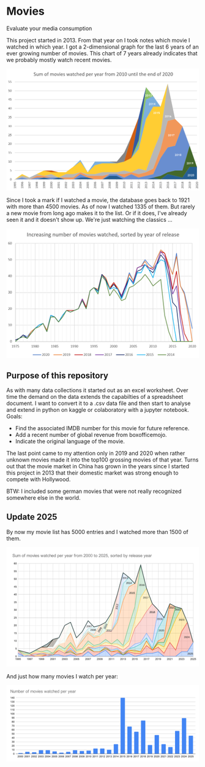 # Movies

Evaluate your media consumption

This project started in 2013. From that year on I took notes which movie I watched in which year. I got a 2-dimensional graph for the last 6 years of an ever growing number of movies. This chart of 7 years already indicates that we probably mostly watch recent movies.

![10 year graph](docs/movies2020.png)

Since I took a mark if I watched a movie, the database goes back to 1921 with more than 4500 movies. As of now I watched 1335 of them. But rarely a new movie from long ago makes it to the list. Or if it does, I've already seen it and it doesn't show up. We're just watching the classics ...

![45 year graph](docs/movies1975-2020.png)

## Purpose of this repository

As with many data collections it started out as an excel worksheet. Over time the demand on the data extends the capabilties of a spreadsheet document. I want to convert it to a .csv data file and then start to analyse and extend in python on kaggle or colaboratory with a jupyter notebook. Goals:

- Find the associated IMDB number for this movie for future reference.
- Add a recent number of global revenue from boxofficemojo.
- Indicate the original language of the movie.

The last point came to my attention only in 2019 and 2020 when rather unknown movies made it into the top100 grossing movies of that year. Turns out that the movie market in China has grown in the years since I started this project in 2013 that their domestic market was strong enough to compete with Hollywood.

BTW: I included some german movies that were not really recognized somewhere else in the world.

## Update 2025

By now my movie list has 5000 entries and I watched more than 1500 of them.

![released and watched](docs/movies2025.svg)

And just how many movies I watch per year:

![movies per year](docs/movies2025per_year.svg)
